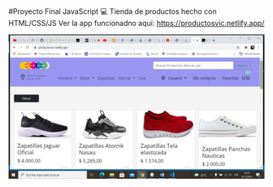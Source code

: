 #Proyecto Final JavaScript 💻
Tienda de productos hecho con HTML/CSS/JS
Ver la app funcionadno aquí: https://productosvic.netlify.app/

![ScreenShot](/img/pag.jpg)